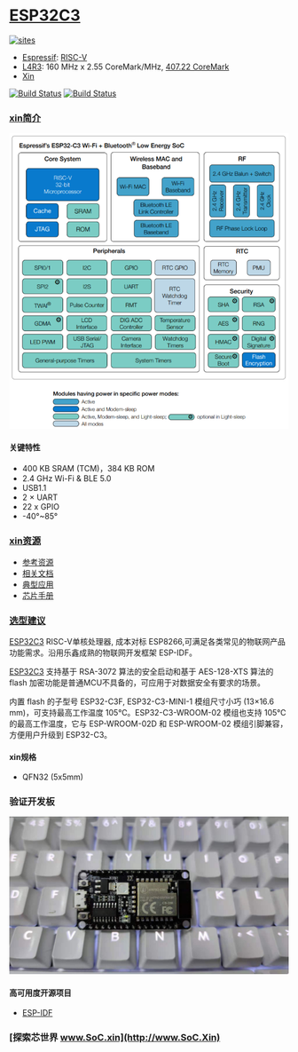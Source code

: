 ﻿# [ESP32C3](https://github.com/SoCXin/ESP32C3)

[![sites](http://182.61.61.133/link/resources/SoC.png)](http://www.SoC.Xin)

* [Espressif](https://www.espressif.com/): [RISC-V](https://github.com/SoCXin/RISC-V)
* [L4R3](https://github.com/SoCXin/Level): 160 MHz x 2.55 CoreMark/MHz, [407.22 CoreMark](https://www.eembc.org/coremark/scores.php)
* [Xin](https://docs.soc.xin/ESP32-C3)

[![Build Status](https://github.com/SoCXin/ESP32C3/workflows/check/badge.svg)](https://github.com/SoCXin/ESP32C3/actions/workflows/check.yml)
[![Build Status](https://github.com/SoCXin/ESP32C3/workflows/build/badge.svg)](https://github.com/SoCXin/ESP32C3/actions/workflows/build.yml)

### [xin简介](https://github.com/SoCXin/ESP32C3/wiki)


[![sites](docs/ESP32-C3.png)](https://www.espressif.com/zh-hans/products/socs/ESP32-C3)


#### 关键特性

* 400 KB SRAM (TCM)，384 KB ROM
* 2.4 GHz Wi-Fi & BLE 5.0
* USB1.1
* 2 × UART
* 22  x GPIO
* -40°~85°

### [xin资源](https://github.com/SoCXin)

* [参考资源](src/)
* [相关文档](docs/)
* [典型应用](project/)
* [芯片手册](https://www.espressif.com/sites/default/files/documentation/esp32-c3_datasheet_cn.pdf)

### [选型建议](https://github.com/SoCXin/ESP32C3)

[ESP32C3](https://github.com/SoCXin/ESP32C3) RISC-V单核处理器, 成本对标 ESP8266,可满足各类常见的物联网产品功能需求。沿用乐鑫成熟的物联网开发框架 ESP-IDF。

[ESP32C3](https://www.espressif.com/zh-hans/node/4946) 支持基于 RSA-3072 算法的安全启动和基于 AES-128-XTS 算法的 flash 加密功能是普通MCU不具备的，可应用于对数据安全有要求的场景。

内置 flash 的子型号 ESP32-C3F, ESP32-C3-MINI-1 模组尺寸小巧 (13×16.6 mm)，可支持最高工作温度 105℃。ESP32-C3-WROOM-02 模组也支持 105℃ 的最高工作温度，它与 ESP-WROOM-02D 和 ESP-WROOM-02 模组引脚兼容，方便用户升级到 ESP32-C3。

#### xin规格

* QFN32 (5x5mm)

### 验证开发板

[![sites](docs/B.jpg)](https://item.taobao.com/item.htm?spm=a1z09.2.0.0.4cb32e8dCPqAi3&id=641754177657&_u=vgas3eue654)

#### 高可用度开源项目

* [ESP-IDF](https://github.com/espressif/esp-idf)

### [探索芯世界 www.SoC.xin](http://www.SoC.Xin)
